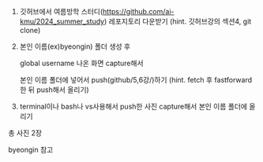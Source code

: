 1. 깃허브에서 여름방학 스터디(https://github.com/ai-kmu/2024_summer_study) 레포지토리 다운받기 (hint. 깃허브강의 섹션4, git clone)

  
2. 본인 이름(ex)byeongin) 폴더 생성 후

   global username 나온 화면 capture해서
   
   본인 이름 폴더에 넣어서 push(github/5,6강/)하기 (hint. fetch 후 fastforward 한 뒤 push해서 올리기)

4. terminal이나 bash나 vs사용해서 push한 사진 capture해서 본인 이름 폴더에 올리기

총 사진 2장 

byeongin 참고
